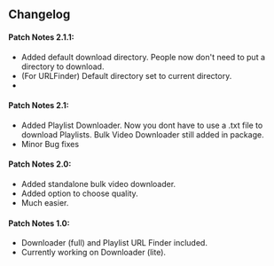 ## Changelog

#### Patch Notes 2.1.1:

- Added default download directory. People now don't need to put a directory to download.
- (For URLFinder) Default directory set to current directory.
- 
#### Patch Notes 2.1:

- Added Playlist Downloader. Now you dont have to use a .txt file to download Playlists. Bulk Video Downloader still added in package.
- Minor Bug fixes

#### Patch Notes 2.0:

- Added standalone bulk video downloader.
- Added option to choose quality.
- Much easier.

#### Patch Notes 1.0:

- Downloader (full) and Playlist URL Finder included.
- Currently working on Downloader (lite).
